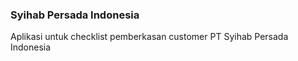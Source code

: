 ### Syihab Persada Indonesia
Aplikasi untuk checklist pemberkasan customer PT Syihab Persada Indonesia